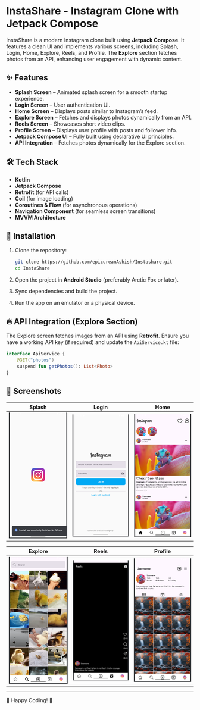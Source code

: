 # InstaShare - Instagram Clone with Jetpack Compose

InstaShare is a modern Instagram clone built using **Jetpack Compose**. It features a clean UI and implements various screens, including Splash, Login, Home, Explore, Reels, and Profile. The **Explore** section fetches photos from an API, enhancing user engagement with dynamic content.

## ✨ Features

- **Splash Screen** – Animated splash screen for a smooth startup experience.
- **Login Screen** – User authentication UI.
- **Home Screen** – Displays posts similar to Instagram’s feed.
- **Explore Screen** – Fetches and displays photos dynamically from an API.
- **Reels Screen** – Showcases short video clips.
- **Profile Screen** – Displays user profile with posts and follower info.
- **Jetpack Compose UI** – Fully built using declarative UI principles.
- **API Integration** – Fetches photos dynamically for the Explore section.

## 🛠 Tech Stack

- **Kotlin**
- **Jetpack Compose**
- **Retrofit** (for API calls)
- **Coil** (for image loading)
- **Coroutines & Flow** (for asynchronous operations)
- **Navigation Component** (for seamless screen transitions)
- **MVVM Architecture**

## 🚀 Installation

1. Clone the repository:
   ```sh
   git clone https://github.com/epicureanAshish/Instashare.git
   cd InstaShare
   ```

2. Open the project in **Android Studio** (preferably Arctic Fox or later).

3. Sync dependencies and build the project.

4. Run the app on an emulator or a physical device.

## 🔥 API Integration (Explore Section)

The Explore screen fetches images from an API using **Retrofit**. Ensure you have a working API key (if required) and update the `ApiService.kt` file:

```kotlin
interface ApiService {
    @GET("photos")
    suspend fun getPhotos(): List<Photo>
}
```

## 📸 Screenshots

| Splash | Login | Home |
|--------|-------|------|
| ![Splash](splash.png) | ![Login](login.png) | ![Home](home.png) |

| Explore | Reels | Profile |
|---------|-------|---------|
| ![Explore](explore.png) | ![Reels](reels.png) | ![Profile](profile.png) |


---

🚀 Happy Coding! 🎨


